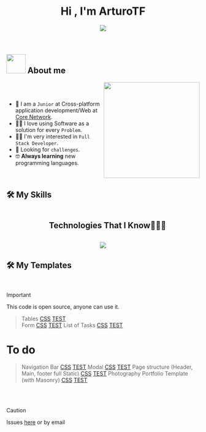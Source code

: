 <h1 align="center">Hi , I'm ArturoTF</h1>
<p align="center">
  <a href="https://github.com/DenverCoder1/readme-typing-svg"><img src="https://readme-typing-svg.herokuapp.com?font=Time+New+Roman&color=%23C8BE25&size=25&center=true&vCenter=true&width=600&height=100&lines=Cross-platform+application+development"></a>
</p>
<br>	
	
## <picture><img src = "https://github.com/7oSkaaa/7oSkaaa/blob/main/Images/about_me.gif?raw=true" width = 50px></picture> About me

<picture> <img align="right" src="https://github.com/7oSkaaa/7oSkaaa/blob/main/Images/Right_Side.gif?raw=true" width = 250px></picture>

<br><br>

- :school: I am a `Junior` at Cross-platform application development/Web at [Core Network](https://www.corenetworks.es/).
- :technologist: I love using Software as a solution for every `Problem`.
- :student: I'm very interested in `Full Stack Developer`.
- 🤔 Looking for `challenges`.
- :nerd_face: **Always learning** new programming languages.
<br>

## 🛠️ My Skills

<div id="user-content-toc">
  <ul align="center">
    <summary><h2 style="display: inline-block">Technologies That I Know👨🏻‍💻</h2></summary>
  </ul>
</div>
<!--tech stack icons-->
<p align="center">
  <a href="https://skillicons.dev">
<div align="center">
<img src="https://skillicons.dev/icons?i=sqlite,mysql,css,angular,html,ts,js,java,spring,vscode,discord,eclipse,git,github,notion,linux&perline=14" /> <br>
  
</div>   
  </a>
</p>

## 🛠️ My Templates
  <br>

> [!IMPORTANT]  
> This code is open source, anyone can use it.

> Tables [CSS](https://arturotf.github.io/ArturoTF/estilos/tablas/tablas.css) [TEST](https://arturotf.github.io/ArturoTF/estilos/tablas/tablasExample.html)<br>
> Form [CSS](https://arturotf.github.io/ArturoTF/estilos/form/form.css) [TEST](https://arturotf.github.io/ArturoTF/estilos/form/formExample.html)
> List of Tasks [CSS](https://arturotf.github.io/ArturoTF/estilos/soon.html) [TEST](https://arturotf.github.io/ArturoTF/estilos/soon.html)
# To do
> Navigation Bar [CSS](https://arturotf.github.io/ArturoTF/estilos/soon.html) [TEST](https://arturotf.github.io/ArturoTF/estilos/soon.html)
> Modal [CSS](https://arturotf.github.io/ArturoTF/estilos/soon.html) [TEST](https://arturotf.github.io/ArturoTF/estilos/soon.html)
> Page structure (Header, Main, footer  full Static) [CSS](https://arturotf.github.io/ArturoTF/estilos/soon.html) [TEST](https://arturotf.github.io/ArturoTF/estilos/soon.html)
> Photography Portfolio Template (with Masonry) [CSS](https://arturotf.github.io/ArturoTF/estilos/soon.html) [TEST](https://arturotf.github.io/ArturoTF/estilos/soon.html)
  <br>
  <br>

> [!CAUTION]
> Issues [here](https://github.com/ArturoTF/ArturoTF/issues/new) or by email









